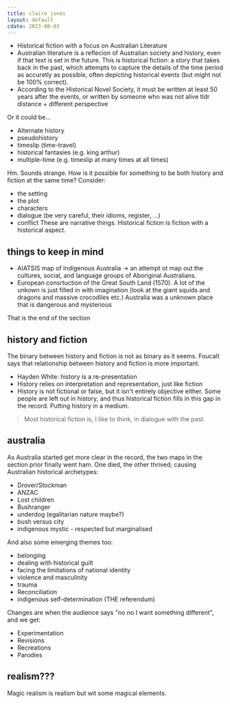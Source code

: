 ```yaml
---
title: claire jones
layout: default
cdate: 2023-08-03
---
```


* Historical fiction with a focus on Australian Literature
* Australian literature is a reflecion of Australian society and history, even if that text is set in the future. This is historical fiction: a story that takes back in the past, which attempts to capture the details of the time period as accuretly as possible, often depicting historical events (but might not be 100% correct).
* According to the Historical Novel Society, it must be written at least 50 years after the events, or written by someone who was not alive tldr distance + different perspective

Or it could be...
* Alternate history
* pseudohistory
* timeslip (time-travel)
* historical fantasies (e.g. king arthur)
* multiple-time (e.g. timeslip at many times at all times)

Hm. Sounds strange. How is it possible for something to be both history and fiction at the same time? Consider:
* the setting
* the plot
* characters
* dialogue (be very careful, their idioms, register, ...)
* conflict
These are narrative things. Historical fiction is fiction with a historical aspect.

## things to keep in mind
* AIATSIS map of Indigenous Australia → an attempt ot map out the cultures, social, and language groups of Aboriginal Australians.
* European consrtuction of the Great South Land (1570). A lot of the unkown is just filled in with imagination (look at the giant squids and dragons and massive crocodiles etc.) Australia was a unknown place that is dangerous and mysterious

That is the end of the section

## history and fiction

The binary between history and fiction is not as binary as it seems. Foucalt says that relationship between history and fiction is more important.
* Hayden White: history is a re-presentation
* History relies on interpretation and representation, just like fiction
* History is not fictional or false,  but it isn't entirely objective either.
Some people are left out in history, and thus historical fiction fills in this gap in the record. Putting history in a medium.

> Most historical fiction is, I like to think, in dialogue with the past.

## australia

As Australia started get more clear in the record, the two maps in the section prior finally went ham. One died, the other thrived; causing Australian historical archetypes:
* Drover/Stockman
* ANZAC
* Lost children
* Bushranger
* underdog (egalitarian nature maybe?)
* bush versus city
* indigenous mystic - respected but marginalised

And also some emerging themes too:
* belonging
* dealing with historical guilt
* facing the limitations of national identity
* violence and masculinity
* trauma
* Reconciliation
* indigenous self-determination (THE referendum)

Changes are when the audience says "no no I want something different", and we get:
* Experimentation
* Revisions
* Recreations
* Parodies

## realism???

Magic realism is realism but wit some magical elements.
